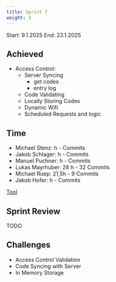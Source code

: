 ```yaml
---
title: Sprint 7
weight: 3
---
```


<title>{{.Title}}</title>

Start: 9.1.2025
End: 23.1.2025

## Achieved
- Access Control:
    - Server Syncing
        - get codes
        - entry log
    - Code Validating
    - Locally Storing Codes
    - Dynamic Wifi
    - Scheduled Requests and logic

## Time
- Michael Stenz: h - Commits
- Jakob Schlager: h - Commits
- Manuel Puchner: h -  Commits
- Lukas Mayrhuber: 28 h - 32 Commits
- Michael Ruep: 21,5h - 9 Commits
- Jakob Hofer: h - Commits
  
[Tool](https://timetracking.websters.at)

## Sprint Review
TODO


## Challenges
- Access Control Validation
- Code Syncing with Server
- In Memory Storage
